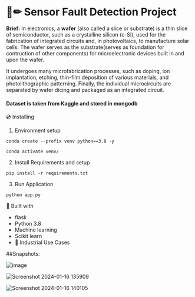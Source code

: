 # 📄✏ Sensor Fault Detection Project
**Brief:** In electronics, a **wafer** (also called a slice or substrate) is a thin slice of semiconductor, such as a crystalline silicon (c-Si), used for the fabrication of integrated circuits and, in photovoltaics, to manufacture solar cells. The wafer serves as the substrate(serves as foundation for contruction of other components) for microelectronic devices built in and upon the wafer. 

It undergoes many microfabrication processes, such as doping, ion implantation, etching, thin-film deposition of various materials, and photolithographic patterning. Finally, the individual microcircuits are separated by wafer dicing and packaged as an integrated circuit.

#### Dataset is taken from Kaggle and stored in mongodb


💿 Installing
1. Environment setup
```
conda create --prefix venv python==3.8 -y
```
```
conda activate venv/
````
2. Install Requirements and setup
```
pip install -r requirements.txt
```
3. Run Application
```
python app.py
```

🔧 Built with
- flask
- Python 3.8
- Machine learning
- Scikit learn
- 🏦 Industrial Use Cases
  

##Snapshots:

![image](https://github.com/ShubhamMohanty680/SensorFaultPrediction/assets/101620532/56ccf3dc-510f-46a5-9c98-47454c1c932a)



![Screenshot 2024-01-16 135909](https://github.com/ShubhamMohanty680/SensorFaultPrediction/assets/101620532/6fc0abce-4c17-4343-8a75-253379ce6ce8)



![Screenshot 2024-01-16 140105](https://github.com/ShubhamMohanty680/SensorFaultPrediction/assets/101620532/2adf17b4-af12-44b8-8ac1-dc84add6027c)





